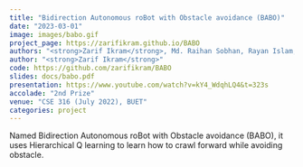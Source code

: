 ```yaml
---
title: "Bidirection Autonomous roBot with Obstacle avoidance (BABO)"
date: "2023-03-01"
image: images/babo.gif
project_page: https://zarifikram.github.io/BABO
authors: "<strong>Zarif Ikram</strong>, Md. Raihan Sobhan, Rayan Islam, Md. Labid Al Nahiyan, Anamul Hoque Emtiaj"
author: "<strong>Zarif Ikram</strong>"
code: https://github.com/zarifikram/BABO
slides: docs/babo.pdf
presentation: https://www.youtube.com/watch?v=kY4_WdqhLQ4&t=323s
accolade: "2nd Prize"
venue: "CSE 316 (July 2022), BUET"
categories: project
---
```


Named Bidirection Autonomous roBot with Obstacle avoidance (BABO), it uses Hierarchical Q learning to learn how to crawl forward while avoiding obstacle.
